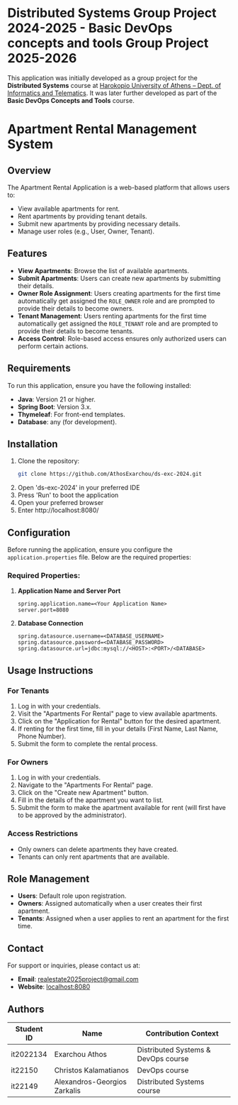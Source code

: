 # Distributed Systems Group Project 2024-2025 - Basic DevOps concepts and tools Group Project 2025-2026

This application was initially developed as a group project for the **Distributed Systems** course at [Harokopio University of Athens – Dept. of Informatics and Telematics](https://www.dit.hua.gr).
It was later further developed as part of the **Basic DevOps Concepts and Tools** course.

# Apartment Rental Management System

## Overview
The Apartment Rental Application is a web-based platform that allows users to:
- View available apartments for rent.
- Rent apartments by providing tenant details.
- Submit new apartments by providing necessary details.
- Manage user roles (e.g., User, Owner, Tenant).

## Features
- **View Apartments**: Browse the list of available apartments.
- **Submit Apartments**: Users can create new apartments by submitting their details.
- **Owner Role Assignment**: Users creating apartments for the first time automatically get assigned the `ROLE_OWNER` role and are prompted to provide their details to become owners.
- **Tenant Management**: Users renting apartments for the first time automatically get assigned the `ROLE_TENANT` role and are prompted to provide their details to become tenants.
- **Access Control**: Role-based access ensures only authorized users can perform certain actions.

## Requirements
To run this application, ensure you have the following installed:
- **Java**: Version 21 or higher.
- **Spring Boot**: Version 3.x.
- **Thymeleaf**: For front-end templates.
- **Database**: any (for development).

## Installation
1. Clone the repository:
   ```bash
   git clone https://github.com/AthosExarchou/ds-exc-2024.git
   ```
2. Open 'ds-exc-2024' in your preferred IDE
3. Press 'Run' to boot the application
4. Open your preferred browser
5. Enter http://localhost:8080/

## Configuration

Before running the application, ensure you configure the `application.properties` file. Below are the required properties:

### Required Properties:

1. **Application Name and Server Port**
   ```properties
   spring.application.name=<Your Application Name>
   server.port=8080
2. **Database Connection**
   ```properties
   spring.datasource.username=<DATABASE_USERNAME>
   spring.datasource.password=<DATABASE_PASSWORD>
   spring.datasource.url=jdbc:mysql://<HOST>:<PORT>/<DATABASE>

## Usage Instructions

### For Tenants
1. Log in with your credentials.
2. Visit the "Apartments For Rental" page to view available apartments.
3. Click on the "Application for Rental" button for the desired apartment.
4. If renting for the first time, fill in your details (First Name, Last Name, Phone Number).
5. Submit the form to complete the rental process.

### For Owners
1. Log in with your credentials.
2. Navigate to the "Apartments For Rental" page.
3. Click on the "Create new Apartment" button.
4. Fill in the details of the apartment you want to list.
5. Submit the form to make the apartment available for rent (will first have to be approved by the administrator).

### Access Restrictions
- Only owners can delete apartments they have created.
- Tenants can only rent apartments that are available.

## Role Management
- **Users**: Default role upon registration.
- **Owners**: Assigned automatically when a user creates their first apartment.
- **Tenants**: Assigned when a user applies to rent an apartment for the first time.

## Contact
For support or inquiries, please contact us at:
- **Email**: realestate2025project@gmail.com
- **Website**: [localhost:8080](http://localhost:8080/)

## Authors

| Student ID   | Name                          | Contribution Context                |
|--------------|-------------------------------|-------------------------------------|
| it2022134    | Exarchou Athos                | Distributed Systems & DevOps course |
| it22150      | Christos Kalamatianos         | DevOps course                       |
| it22149      | Alexandros-Georgios Zarkalis  | Distributed Systems course          |

